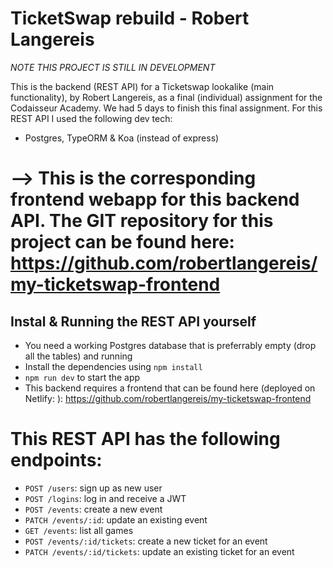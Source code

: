 # TicketSwap rebuild - Robert Langereis

*NOTE THIS PROJECT IS STILL IN DEVELOPMENT*

This is the backend (REST API) for a Ticketswap lookalike (main functionality), by Robert Langereis, as a final (individual) assignment for the Codaisseur Academy. We had 5 days to finish this final assignment. For this REST API I used the following dev tech:
- Postgres, TypeORM & Koa (instead of express)

# --> This is the corresponding frontend webapp for this backend API. The GIT repository for this  project can be found here: https://github.com/robertlangereis/my-ticketswap-frontend 

## Instal & Running the REST API yourself
* You need a working Postgres database that is preferrably empty (drop all the tables) and running 
* Install the dependencies using `npm install`
* `npm run dev` to start the app
* This backend requires a frontend that can be found here (deployed on Netlify: ): https://github.com/robertlangereis/my-ticketswap-frontend

# This REST API has the following endpoints:

* `POST /users`: sign up as new user
* `POST /logins`: log in and receive a JWT
* `POST /events`: create a new event 
* `PATCH /events/:id`: update an existing event
* `GET /events`: list all games
* `POST /events/:id/tickets`: create a new ticket for an event 
* `PATCH /events/:id/tickets`: update an existing ticket for an event 
